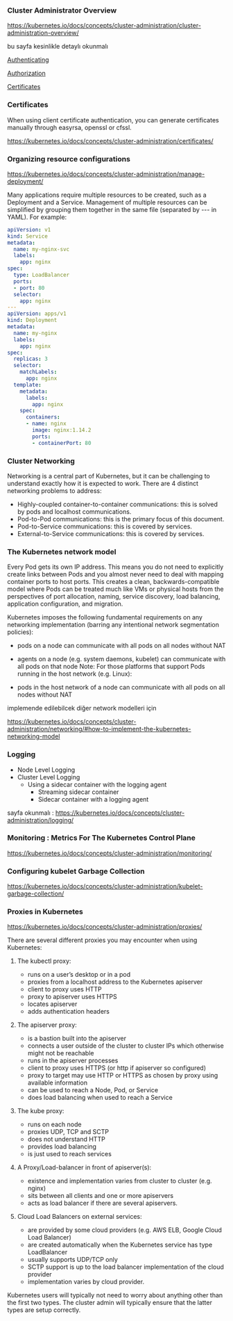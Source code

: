 ### Cluster Administrator Overview

https://kubernetes.io/docs/concepts/cluster-administration/cluster-administration-overview/

bu sayfa kesinlikle detaylı okunmalı

[Authenticating](https://kubernetes.io/docs/reference/access-authn-authz/authentication/)

[Authorization](https://kubernetes.io/docs/reference/access-authn-authz/authorization/)

[Certificates](https://kubernetes.io/docs/concepts/cluster-administration/certificates/)

### Certificates

When using client certificate authentication, you can generate certificates manually through easyrsa, openssl or cfssl.

https://kubernetes.io/docs/concepts/cluster-administration/certificates/

### Organizing resource configurations

https://kubernetes.io/docs/concepts/cluster-administration/manage-deployment/


Many applications require multiple resources to be created, such as a Deployment and a Service. Management of multiple resources can be simplified by grouping them together in the same file (separated by --- in YAML). For example:

```yml
apiVersion: v1
kind: Service
metadata:
  name: my-nginx-svc
  labels:
    app: nginx
spec:
  type: LoadBalancer
  ports:
  - port: 80
  selector:
    app: nginx
---
apiVersion: apps/v1
kind: Deployment
metadata:
  name: my-nginx
  labels:
    app: nginx
spec:
  replicas: 3
  selector:
    matchLabels:
      app: nginx
  template:
    metadata:
      labels:
        app: nginx
    spec:
      containers:
      - name: nginx
        image: nginx:1.14.2
        ports:
        - containerPort: 80
```

### Cluster Networking

Networking is a central part of Kubernetes, but it can be challenging to understand exactly how it is expected to work. There are 4 distinct networking problems to address:

- Highly-coupled container-to-container communications: this is solved by pods and localhost communications.
- Pod-to-Pod communications: this is the primary focus of this document.
- Pod-to-Service communications: this is covered by services.
- External-to-Service communications: this is covered by services.

### The Kubernetes network model

Every Pod gets its own IP address. This means you do not need to explicitly create links between Pods and you almost never need to deal with mapping container ports to host ports. This creates a clean, backwards-compatible model where Pods can be treated much like VMs or physical hosts from the perspectives of port allocation, naming, service discovery, load balancing, application configuration, and migration.

Kubernetes imposes the following fundamental requirements on any networking implementation (barring any intentional network segmentation policies):

- pods on a node can communicate with all pods on all nodes without NAT
- agents on a node (e.g. system daemons, kubelet) can communicate with all pods on that node
Note: For those platforms that support Pods running in the host network (e.g. Linux):

- pods in the host network of a node can communicate with all pods on all nodes without NAT


implemende edilebilcek diğer network modelleri için

https://kubernetes.io/docs/concepts/cluster-administration/networking/#how-to-implement-the-kubernetes-networking-model


### Logging

- Node Level Logging
- Cluster Level Logging
  - Using a sidecar container with the logging agent
    - Streaming sidecar container
    - Sidecar container with a logging agent


sayfa okunmalı : https://kubernetes.io/docs/concepts/cluster-administration/logging/


### Monitoring : Metrics For The Kubernetes Control Plane

https://kubernetes.io/docs/concepts/cluster-administration/monitoring/

### Configuring kubelet Garbage Collection

https://kubernetes.io/docs/concepts/cluster-administration/kubelet-garbage-collection/

### Proxies in Kubernetes

https://kubernetes.io/docs/concepts/cluster-administration/proxies/

There are several different proxies you may encounter when using Kubernetes:

1. The kubectl proxy:

   - runs on a user’s desktop or in a pod
   - proxies from a localhost address to the Kubernetes apiserver
   - client to proxy uses HTTP
   - proxy to apiserver uses HTTPS
   - locates apiserver
   - adds authentication headers
  
2. The apiserver proxy:

   - is a bastion built into the apiserver
   - connects a user outside of the cluster to cluster IPs which otherwise might not be reachable
   - runs in the apiserver processes
   - client to proxy uses HTTPS (or http if apiserver so configured)
   - proxy to target may use HTTP or HTTPS as chosen by proxy using available information
   - can be used to reach a Node, Pod, or Service
   - does load balancing when used to reach a Service

3. The kube proxy:

   - runs on each node
   - proxies UDP, TCP and SCTP
   - does not understand HTTP
   - provides load balancing
   - is just used to reach services

4. A Proxy/Load-balancer in front of apiserver(s):

   - existence and implementation varies from cluster to cluster (e.g. nginx)
   - sits between all clients and one or more apiservers
   - acts as load balancer if there are several apiservers.

5. Cloud Load Balancers on external services:

   - are provided by some cloud providers (e.g. AWS ELB, Google Cloud Load Balancer)
   - are created automatically when the Kubernetes service has type LoadBalancer
   - usually supports UDP/TCP only
   - SCTP support is up to the load balancer implementation of the cloud provider
   - implementation varies by cloud provider.

Kubernetes users will typically not need to worry about anything other than the first two types. The cluster admin will typically ensure that the latter types are setup correctly.

